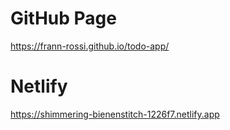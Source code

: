 # GitHub Page
https://frann-rossi.github.io/todo-app/
# Netlify
https://shimmering-bienenstitch-1226f7.netlify.app
